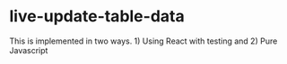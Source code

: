 # live-update-table-data
This is implemented in two ways. 1) Using React with testing and 2) Pure Javascript
